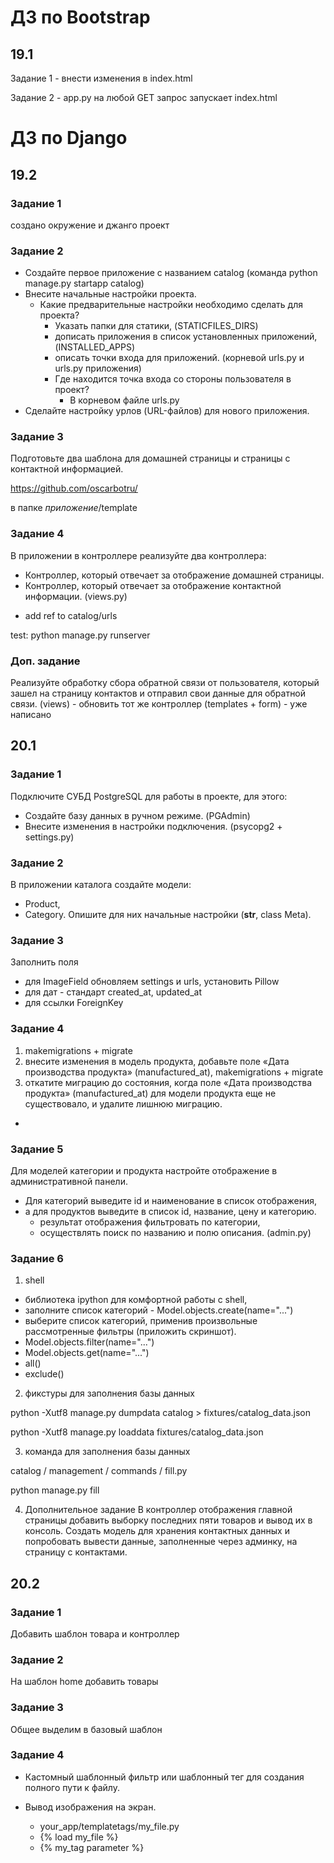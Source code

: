 # ДЗ по Bootstrap

## 19.1 

Задание 1 - внести изменения в index.html

Задание 2 - app.py на любой GET запрос запускает index.html

# ДЗ по Django

## 19.2

### Задание 1
создано окружение и джанго проект

### Задание 2
- Создайте первое приложение с названием catalog (команда python manage.py startapp catalog)
- Внесите начальные настройки проекта.
  - Какие предварительные настройки необходимо сделать для проекта?
    - Указать папки для статики, (STATICFILES_DIRS)
    - дописать приложения в список установленных приложений, (INSTALLED_APPS)
    - описать точки входа для приложений. (корневой urls.py и urls.py приложения)
    - Где находится точка входа со стороны пользователя в проект?
      - В корневом файле urls.py
- Сделайте настройку урлов (URL-файлов) для нового приложения.

### Задание 3
Подготовьте два шаблона для домашней страницы и страницы с контактной информацией.

https://github.com/oscarbotru/

в папке *приложение*/template

### Задание 4

В приложении в контроллере реализуйте два контроллера:

- Контроллер, который отвечает за отображение домашней страницы.
- Контроллер, который отвечает за отображение контактной информации.
(views.py)

+ add ref to catalog/urls

test: python manage.py runserver

### Доп. задание

Реализуйте обработку сбора обратной связи от пользователя,
который зашел на страницу контактов и отправил свои данные для обратной связи.
(views) - обновить тот же контроллер
(templates + form) - уже написано


## 20.1

### Задание 1
Подключите СУБД PostgreSQL для работы в проекте, для этого:
- Создайте базу данных в ручном режиме. (PGAdmin)
- Внесите изменения в настройки подключения. (psycopg2 + settings.py)

### Задание 2
В приложении каталога создайте модели:
- Product,
- Category.
Опишите для них начальные настройки (__str__, class Meta).

### Задание 3
Заполнить поля
- для ImageField обновляем settings и urls, установить Pillow
- для дат - стандарт created_at, updated_at
- для ссылки ForeignKey

### Задание 4
1) makemigrations + migrate 
2) внесите изменения в модель продукта, добавьте поле «Дата производства продукта»
(manufactured_at), makemigrations + migrate 
3) откатите миграцию до состояния, когда поле «Дата производства продукта»
(manufactured_at) для модели продукта еще не существовало, и удалите лишнюю миграцию.
+

### Задание 5
Для моделей категории и продукта настройте отображение в административной панели.
- Для категорий выведите id и наименование в список отображения,
- а для продуктов выведите в список id, название, цену и категорию.
  - результат отображения фильтровать по категории,
  - осуществлять поиск по названию и полю описания.
(admin.py)

### Задание 6
1) shell 
- библиотека ipython для комфортной работы с shell,
- заполните список категорий - Model.objects.create(name="...")
- выберите список категорий, применив произвольные рассмотренные фильтры (приложить скриншот).
- Model.objects.filter(name="...")
- Model.objects.get(name="...")
- all()
- exclude()

2) фикстуры для заполнения базы данных

python -Xutf8 manage.py dumpdata catalog > fixtures/catalog_data.json

python -Xutf8 manage.py loaddata fixtures/catalog_data.json

3) команда для заполнения базы данных

catalog / management / commands / fill.py

python manage.py fill

4) Дополнительное задание
В контроллер отображения главной страницы добавить выборку последних пяти товаров и вывод их в консоль.
Создать модель для хранения контактных данных и попробовать вывести данные, заполненные через админку, на страницу с контактами.


## 20.2

### Задание 1
Добавить шаблон товара и контроллер

### Задание 2
На шаблон home добавить товары

### Задание 3
Общее выделим в базовый шаблон

### Задание 4
- Кастомный шаблонный фильтр или шаблонный тег для создания полного пути к файлу.
- Вывод изображения на экран.

  * your_app/templatetags/my_file.py
  * {% load my_file %} 
  * {% my_tag parameter %}

